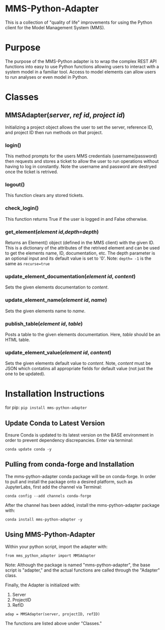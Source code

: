 # MMS-Python-Adapter

This is a collection of "quality of life" improvements for using the Python client for 
the Model Management System (MMS).

# Purpose

The purpose of the MMS-Python adapter is to wrap the complex REST API functions into easy to use
Python functions allowing users to interact with a system model in a familiar tool. Access to model 
elements can allow users to run analyses or even model in Python.

# Classes
## MMSAdapter(_server_, _ref id_, _project id_)
Initializing a project object allows the user to set the server, reference ID, and project ID
then run methods on that project.

### login()
This method prompts for the users MMS credentials (username/password) then requests and stores a 
ticket to allow the user to run operations without having to log in constantly. Note the username 
and password are destryed once the ticket is retrived.

### logout()
This function clears any stored tickets.

### check_login()
This function returns True if the user is logged in and False otherwise.

### get_element(_element id_,_depth=depth_)
Returns an Element() object (defined in the MMS client) with the given ID. This is a dictionary
of the attributes of the retrived element and can be used to get the elements name, ID, 
documentation, etc. The depth parameter is an optional input and its default value is set to '0'. 
Note: `depth= -1` is the same as `recurse=true` 

### update_element_documentation(_element id_, _content_)
Sets the given elements documentation to _content_.

### update_element_name(_element id_, _name_)
Sets the given elements name to _name_.

### publish_table(_element id_, _table_)
Posts a table to the given elements documentation. Here, _table_ should be an HTML table.

### update_element_value(_element id_, _content_)
Sets the given elements default value to _content_. Note, _content_ must be JSON which contatins all appropriate fields for 
default value (not just the one to be updated).

# Installation Instructions

for pip: `pip install mms-python-adapter`

## Update Conda to Latest Version
Ensure Conda is updated to its latest version on the BASE environment in order to prevent dependency discrepancies. Enter via terminal:

`conda update conda -y`

## Pulling from conda-forge and Installation
The mms-python-adapter conda package will be on conda-forge. In order to pull and install the package onto a desired platform, such as JupyterLabs, first add the channel via Terminal:

`conda config --add channels conda-forge`

After the channel has been added, install the mms-python-adapter package with:

`conda install mms-python-adapter -y`

## Using MMS-Python-Adapter
Within your python script, import the adapter with:

`from mms_python_adapter import MMSAdapter`

Note: Although the package is named "mms-python-adapter", the base script is "adapter," and the actual functions are called through the "Adapter" class.

Finally, the Adapter is initialized with:
  1. Server
  2. ProjectID
  3. RefID
  
`adap = MMSAdapter(server, projectID, refID)`

The functions are listed above under "Classes."
